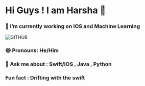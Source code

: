 #                                      Hi Guys ! I am Harsha 👋
###                           🔭 I’m currently working on IOS and Machine Learning 

![GITHUB](https://github.com/harshavardhanyadav2004/harshavardhanyadav2004/assets/138381780/9a322252-3b00-48ed-bfae-f4ee7c453057)













### 😄 Pronouns: He/Him
### 💬 Ask me about : Swift/IOS , Java , Python
### Fun fact : Drifting with the swift

<!--
**harshavardhanyadav2004/harshavardhanyadav2004** is a ✨ _special_ ✨ repository because its `README.md` (this file) appears on your GitHub profile.

Here are some ideas to get you started:

- 🔭 I’m currently working on ...
- 🌱 I’m currently learning ...
- 👯 I’m looking to collaborate on ...
- 🤔 I’m looking for help with ...
- 💬 Ask me about ...
- 📫 How to reach me: ...
- 😄 Pronouns: ...
- ⚡ Fun fact: ...
-->
